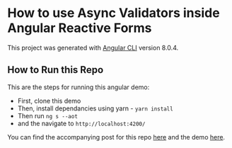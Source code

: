 # How to use Async Validators inside Angular Reactive Forms

This project was generated with [Angular CLI](https://github.com/angular/angular-cli) version 8.0.4.

## How to Run this Repo

This are the steps for running this angular demo:

- First, clone this demo
- Then, install dependancies using yarn - `yarn install`
- Then run `ng s --aot`
- and the navigate to `http://localhost:4200/`

You can find the accompanying post for this repo [here](https://codinglatte.com/posts/angular/how-to-add-async-validators-to-an-angular-reactive-form/) and the demo [here](https://mainawycliffe.github.io/angular-async-validator/).
